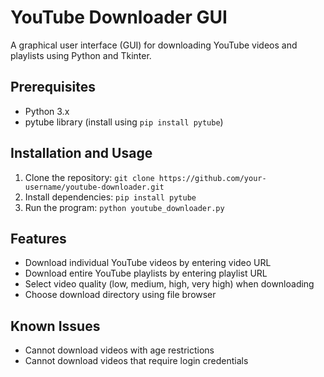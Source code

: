 # YouTube Downloader GUI

A graphical user interface (GUI) for downloading YouTube videos and playlists using Python and Tkinter.

## Prerequisites

- Python 3.x
- pytube library (install using `pip install pytube`)

## Installation and Usage

1. Clone the repository: `git clone https://github.com/your-username/youtube-downloader.git`
2. Install dependencies: `pip install pytube`
3. Run the program: `python youtube_downloader.py`

## Features

- Download individual YouTube videos by entering video URL
- Download entire YouTube playlists by entering playlist URL
- Select video quality (low, medium, high, very high) when downloading
- Choose download directory using file browser

## Known Issues

- Cannot download videos with age restrictions
- Cannot download videos that require login credentials
